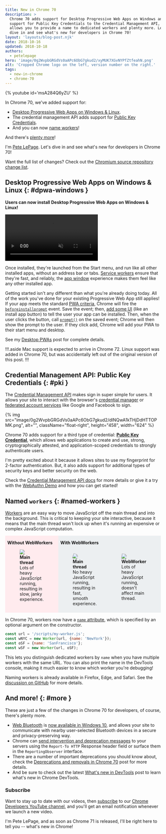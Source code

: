```yaml
---
title: New in Chrome 70
description: >
  Chrome 70 adds support for Desktop Progressive Web Apps on Windows and Linux,
  support for Public Key Credentials to the Credential Management API,
  allows you to provide a name to dedicated workers and plenty more. Let's
  dive in and see what's new for developers in Chrome 70!
layout: 'layouts/blog-post.njk'
date: 2018-10-16
updated: 2018-10-18
authors:
  - petelepage
hero: 'image/0g2WvpbGRGdVs0aAPc6ObG7gkud2/xyMUK7XGvNYPfZtfeahN.png'
alt: 'Cropped Chrome logo on the left, version number on the right.'
tags:
  - new-in-chrome
  - chrome-70
---
```


{% youtube id='msA284Q6yZU' %}

In Chrome 70, we've added support for:

* [Desktop Progressive Web Apps on Windows & Linux](#dpwa-windows).
* The credential management API adds support for [Public Key Credentials](#pki).
* And you can now [name workers](#named-workers)!

And there's [plenty more](#more)!

I'm [Pete LePage](https://twitter.com/petele). Let's dive in and see
what's new for developers in Chrome 70!

Want the full list of changes? Check out the
[Chromium source repository change list](https://chromium.googlesource.com/chromium/src/+log/69.0.3497.81..70.0.3538.66).

## Desktop Progressive Web Apps on Windows & Linux {: #dpwa-windows }

**Users can now install Desktop Progressive Web Apps on Windows & Linux!**

<video class="float-right" autoplay muted loop>
  <source type="video/webm"
    src="https://storage.googleapis.com/webfundamentals-assets/updates/2018/10/spotify-on-windows.webm">
  <source type="video/mp4"
    src="https://storage.googleapis.com/webfundamentals-assets/updates/2018/10/spotify-on-windows.mp4">
</video>

Once installed, they're launched from the Start menu, and run like all other
installed apps, without an address bar or tabs.
[Service workers](https://developers.google.com/web/fundamentals/primers/service-workers/) ensure that
they're fast, and reliably, the [app window](https://developers.google.com/web/updates/2018/05/dpwa#the_app_window)
experience makes them feel like any other installed app.

Getting started isn't any different than what you're already doing today.
All of the work you've done for your existing Progressive Web App still applies!
If your app meets the standard [PWA criteria](https://developers.google.com/web/fundamentals/app-install-banners/#criteria),
Chrome will fire the
[`beforeinstallprompt`](https://developers.google.com/web/fundamentals/app-install-banners/#listen_for_beforeinstallprompt)
event. Save the event; then,
[add some UI](https://developers.google.com/web/fundamentals/app-install-banners/#notify_the_user_your_app_can_be_installed)
(like an install app button) to tell the user your app can be installed. Then,
when the user clicks the button, call
[`prompt()`](https://developers.google.com/web/fundamentals/app-install-banners/#show_the_prompt) on the
saved event; Chrome will then show the prompt to the user. If they click add,
Chrome will add your PWA to their start menu and desktop.

See my [Desktop PWAs](https://developers.google.com/web/progressive-web-apps/desktop)
post for complete details.

!!!.aside
Mac support is expected to arrive in Chrome 72. Linux support was added
in Chrome 70, but was accidentally left out of the original version of this post.
!!!

## Credential Management API: Public Key Credentials {: #pki }

The [Credential Management API](https://developer.mozilla.org/en-US/docs/Web/API/Credential_Management_API)
makes sign in super simple for users. It allows your site to interact with the
browser's [credential manager](https://developer.mozilla.org/en-US/docs/Web/API/PasswordCredential)
or [federated account services](https://developer.mozilla.org/en-US/docs/Web/API/FederatedCredential)
like Google and Facebook to sign.

{% img src="image/0g2WvpbGRGdVs0aAPc6ObG7gkud2/dlNQwA1kTHjDdHTTOPMK.png", alt="", className="float-right", height="458", width="624" %}

Chrome 70 adds support for a third type of credential:
[**Public Key Credential**](https://developer.mozilla.org/en-US/docs/Web/API/PublicKeyCredential),
which allows web applications to create and use, strong, cryptographically
attested, and application-scoped credentials to strongly authenticate users.

I'm pretty excited about it because it allows sites to use my fingerprint
for 2-factor authentication. But, it also adds support for additional types
of security keys and better security on the web.

Check the [Credential Management API docs](https://developers.google.com/web/fundamentals/security/credential-management/)
for more details or give it a try with the
[WebAuthn Demo](https://webauthndemo.appspot.com/) and how you can get started!

## Named `workers` {: #named-workers }

[Workers](https://developer.mozilla.org/en-US/docs/Web/API/Worker) are an easy
way to move JavaScript off the main thread and into the background. This is
critical to keeping your site interactive, because it means that the main
thread won't lock up when it's running an expensive or complex JavaScript
computation.

<style>
.worker-example {
  display: flex;
}
.worker-example p {
  white-space: nowrap;
}
.worker-example > div {
  padding: 0 0.5em 0.5em;
}
.no-worker {
  background-color: #FFEBEE;
}
.with-worker {
  background-color: #ECEFF1;
}

.spin-fast {
  animation: spin-smooth 1s linear infinite;
}
.spin-slow {
  animation: spin-smooth 2s linear infinite;
}
.spin-janky {
  animation: spin-janky 4s linear infinite;
}
@keyframes spin-smooth {
 100% { transform:rotate(360deg); }
}
@keyframes spin-janky {
 10% { transform:rotate(36deg); }
 20% { transform:rotate(72deg); }
 25% { transform:rotate(72deg); }
 30% { transform:rotate(108deg); }
 40% { transform:rotate(144deg); }
 50% { transform:rotate(180deg); }
 58% { transform:rotate(180deg); }
 60% { transform:rotate(216deg); }
 70% { transform:rotate(216deg); }
 80% { transform:rotate(288deg); }
 90% { transform:rotate(324deg); }
 100% { transform:rotate(360deg); }
}
</style>

<div class="worker-example">
  <div class="no-worker">
    <p><b>Without WebWorkers</b></p>
    <figure>
      <img class="spin-janky"
           src="https://www.gstatic.com/images/icons/material/system/2x/settings_black_48dp.png">
      <figcaption>
        <b>Main thread</b><br>
        Lots of heavy JavaScript running, resulting in slow, janky experience.
      </figcaption>
    </figure>
  </div>
  <div class="with-worker">
    <p><b>With WebWorkers</b></p>
    <div style="display:flex">
      <figure>
        <img class="spin-fast"
             src="https://www.gstatic.com/images/icons/material/system/2x/settings_black_48dp.png">
        <figcaption>
          <b>Main thread</b><br>
          No heavy JavaScript running, resulting in fast, smooth experience.
        </figcaption>
      </figure>
      <figure>
        <img class="spin-slow"
             src="https://www.gstatic.com/images/icons/material/system/2x/settings_black_48dp.png">
        <figcaption>
          <b>WebWorker</b><br>
          Lots of heavy JavaScript running, doesn't affect main thread.
        </figcaption>
      </figure>
    </div>
  </div>
</div>

In Chrome 70, workers now have a
[`name` attribute](https://www.chromestatus.com/feature/4594144336936960),
which is specified by an optional argument on the constructor.

```js
const url = '/scripts/my-worker.js';
const wNYC = new Worker(url, {name: 'NewYork'});
const oSF = {name: 'SanFrancisco'};
const wSF = new Worker(url, oSF);
```

This lets you distinguish dedicated workers by `name` when you have multiple
workers with the same URL. You can also print the name in the DevTools
console, making it much easier to know which worker you're debugging!

Naming workers is already available in Firefox, Edge, and Safari. See the
[discussion on GitHub](https://github.com/whatwg/html/issues/2477) for more
details.

## And more! {: #more }

These are just a few of the changes in Chrome 70 for developers, of course,
there's plenty more.

* [Web Bluetooth](https://developers.google.com/web/updates/2015/07/interact-with-ble-devices-on-the-web)
  is [now available in Windows 10](https://www.chromestatus.com/feature/5264933985976320),
  and allows your site to communicate with nearby user-selected Bluetooth
  devices in a secure and privacy-preserving way.
* Chrome can
  [send intervention and deprecation messages](https://www.chromestatus.com/feature/5544632075157504)
  to your servers using the `Report-To HTTP` Response header field or surface
  them in the `ReportingObserver` interface.
* There are a number of important deprecations you should know about,
  check the
  [Deprecations and removals in Chrome 70](https://developers.google.com/web/updates/2018/09/chrome-70-deps-rems)
  post for more details.
* And be sure to check out the latest
  [What's new in DevTools](https://developers.google.com/web/updates/2018/08/devtools) post to learn what's
  new in Chrome DevTools.

### Subscribe

Want to stay up to date with our videos, then [subscribe](https://goo.gl/6FP1a5)
to our [Chrome Developers YouTube channel](https://www.youtube.com/user/ChromeDevelopers/),
and you'll get an email notification whenever we launch a new video.

I'm Pete LePage, and as soon as Chrome 71 is released, I'll be right
here to tell you -- what's new in Chrome!
